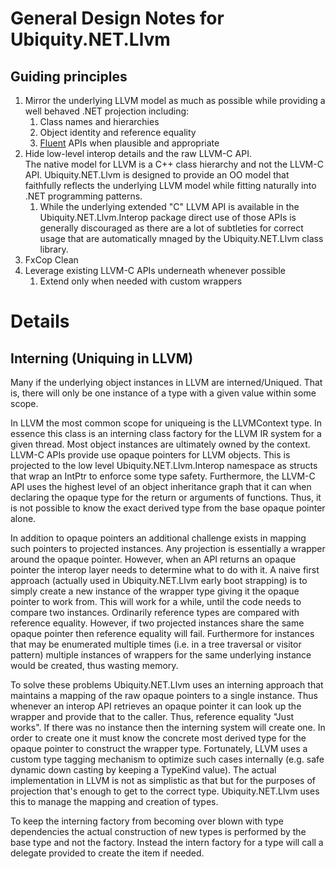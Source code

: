 # General Design Notes for Ubiquity.NET.Llvm
## Guiding principles
1) Mirror the underlying LLVM model as much as possible while 
providing a well behaved .NET projection including:
   1) Class names and hierarchies
   1) Object identity and reference equality
   3) [Fluent](https://en.wikipedia.org/wiki/Fluent_interface) APIs when plausible and appropriate
1) Hide low-level interop details and the raw LLVM-C API.  
The native model for LLVM is a C++ class hierarchy and not the LLVM-C API.
Ubiquity.NET.Llvm is designed to provide an OO model that faithfully reflects the
underlying LLVM model while fitting naturally into .NET programming patterns.
   1) While the underlying extended "C" LLVM API is available in the Ubiquity.NET.Llvm.Interop package
      direct use of those APIs is generally discouraged as there are a lot of subtleties for correct
      usage that are automatically mnaged by the Ubiquity.NET.Llvm class library.
1) FxCop Clean
4) Leverage existing LLVM-C APIs underneath whenever possible
   1) Extend only when needed with custom wrappers

# Details
## Interning (Uniquing in LLVM)
Many if the underlying object instances in LLVM are interned/Uniqued. That is,
there will only be one instance of a type with a given value within some scope.

In LLVM the most common scope for uniqueing is the LLVMContext type. In essence
this class is an interning class factory for the LLVM IR system for a given thread.
Most object instances are ultimately owned by the context. LLVM-C APIs provide use
opaque pointers for LLVM objects. This is projected to the low level Ubiquity.NET.Llvm.Interop
namespace as structs that wrap an IntPtr to enforce some type safety. Furthermore,
the LLVM-C API uses the highest level of an object inheritance graph that it can when
declaring the opaque type for the return or arguments of functions. Thus, it is not
possible to know the exact derived type from the base opaque pointer alone.

In addition to opaque pointers an additional challenge exists in mapping such pointers
to projected instances. Any projection is essentially a wrapper around the opaque
pointer. However, when an API returns an opaque pointer the interop layer needs to
determine what to do with it. A naive first approach (actually used in Ubiquity.NET.Llvm early
 boot strapping) is to simply create a new instance of the wrapper type giving it the
opaque pointer to work from. This will work for a while, until the code needs to compare
two instances. Ordinarily reference types are compared with reference equality. However,
if two projected instances share the same opaque pointer then reference equality will fail.
Furthermore for instances that may be enumerated multiple times (i.e. in a tree
traversal or visitor pattern) multiple instances of wrappers for the same underlying
instance would be created, thus wasting memory. 

To solve these problems Ubiquity.NET.Llvm uses an interning approach that maintains a mapping of
the raw opaque pointers to a single instance. Thus whenever an interop API retrieves an
opaque pointer it can look up the wrapper and provide that to the caller. Thus, reference
equality "Just works". If there was no instance then the interning system will create one.
In order to create one it must know the concrete most derived type for the opaque pointer
to construct the wrapper type. Fortunately, LLVM uses a custom type tagging mechanism to
optimize such cases internally (e.g. safe dynamic down casting by keeping a TypeKind value).
The actual implementation in LLVM is not as simplistic as that but for the purposes of
projection that's enough to get to the correct type. Ubiquity.NET.Llvm uses this to manage the
mapping and creation of types.

To keep the interning factory from becoming over blown with type dependencies the actual
construction of new types is performed by the base type and not the factory. Instead the
intern factory for a type will call a delegate provided to create the item if needed.

